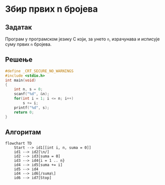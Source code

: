# Збир првих n бројева

## Задатак

Програм у програмском језику C који, за унето `n`, израчунава и исписује суму првих `n` бројева.

## Решење

```c
#define _CRT_SECURE_NO_WARNINGS
#include <stdio.h>
int main(void)
{	
	int n, s = 0;
	scanf("%d", &n);
	for(int i = 1; i <= n; i++)
		s += i;
	printf("%d", s);
    return 0;
}
```

## Алгоритам

```mermaid
flowchart TD
    Start --> id1[[int i, n, suma = 0]]
    id1 --> id2[\n/]
    id2 --> id3[suma = 0]
    id3 --> id4{i = 1 .. n}
    id4 --> id5[suma += i]
    id5 --> id4
    id4 --> id6[/suma\]
    id6 --> id7[Stop]
```
